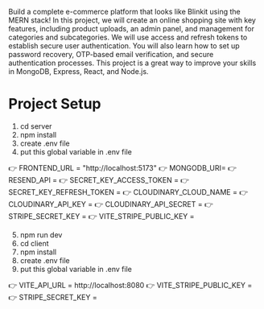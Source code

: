 Build a complete e-commerce platform that looks like Blinkit using the MERN stack! In this project, we will create an online shopping site with key features, including product uploads, an admin panel, and management for categories and subcategories. We will use access and refresh tokens to establish secure user authentication. You will also learn how to set up password recovery, OTP-based email verification, and secure authentication processes. This project is a great way to improve your skills in MongoDB, Express, React, and Node.js.

# Project Setup
1. cd server
2. npm install
3. create .env file
4. put this global variable in .env file
   
👉 FRONTEND_URL = "http://localhost:5173"
👉 MONGODB_URI=
👉 RESEND_API = 
👉 SECRET_KEY_ACCESS_TOKEN = 
👉 SECRET_KEY_REFRESH_TOKEN = 
👉 CLOUDINARY_CLOUD_NAME = 
👉 CLOUDINARY_API_KEY = 
👉 CLOUDINARY_API_SECRET = 
👉 STRIPE_SECRET_KEY = 
👉 VITE_STRIPE_PUBLIC_KEY = 

5. npm run dev
6. cd client
7. npm install
8. create .env file
9. put this global variable in .env file
    
👉 VITE_API_URL = http://localhost:8080
👉 VITE_STRIPE_PUBLIC_KEY = 
👉 STRIPE_SECRET_KEY = 
